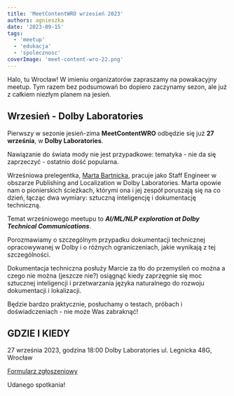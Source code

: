 ```yaml
---
title: 'MeetContentWRO wrzesień 2023'
authors: agnieszka
date: '2023-09-15'
tags:
  - 'meetup'
  - 'edukacja'
  - 'spolecznosc'
coverImage: 'meet-content-wro-22.png'
---
```


Halo, tu Wrocław! W imieniu organizatorów zapraszamy na powakacyjny meetup. Tym
razem bez podsumowań bo dopiero zaczynamy sezon, ale już z całkiem niezłym
planem na jesień.

<!--truncate-->

## Wrzesień - Dolby Laboratories

Pierwszy w sezonie jesień-zima **MeetContentWRO** odbędzie się już **27
września**, w **Dolby Laboratories**.

Nawiązanie do świata mody nie jest przypadkowe: tematyka - nie da się
zaprzeczyć - ostatnio dość popularna.

Wrześniowa prelegentka,
[Marta Bartnicka](https://www.linkedin.com/in/marta-bartnicka-713969/), pracuje
jako Staff Engineer w obszarze Publishing and Localization w Dolby Laboratories.
Marta opowie nam o pionierskich ścieżkach, którymi ona i jej zespół poruszają
się na co dzień, łącząc dwa wymiary: sztuczną inteligencję i dokumentację
techniczną.

Temat wrześniowego meetupu to _**AI/ML/NLP exploration at Dolby Technical
Communications**_.

Porozmawiamy o szczególnym przypadku dokumentacji technicznej opracowywanej w
Dolby i o różnych ograniczeniach, jakie wynikają z tej szczególności.

Dokumentacja techniczna posłuży Marcie za tło do przemyśleń co można a czego nie
można (jeszcze nie?) osiągnąć kiedy zaprzęgnie się moc sztucznej inteligencji i
przetwarzania języka naturalnego do rozwoju dokumentacji i lokalizacji.

Będzie bardzo praktycznie, posłuchamy o testach, próbach i doświadczeniach - nie
może Was zabraknąć!

## GDZIE I KIEDY

27 września 2023, godzina 18:00 Dolby Laboratories ul. Legnicka 48G, Wrocław

[Formularz zgłoszeniowy](https://forms.gle/9bt6diaSE1BZsKvT8)

Udanego spotkania!
